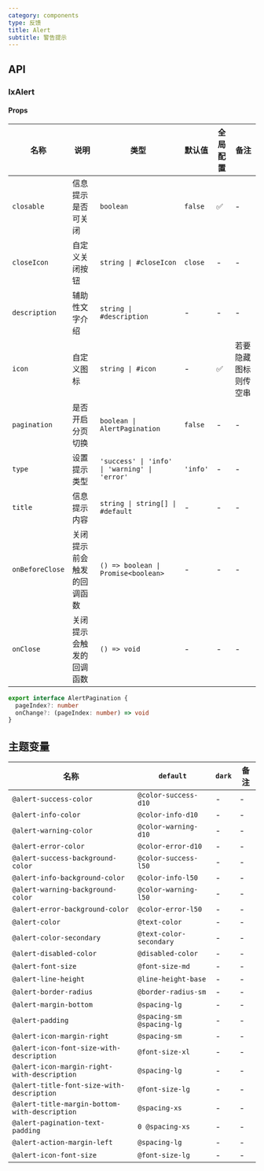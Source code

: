 ```yaml
---
category: components
type: 反馈
title: Alert
subtitle: 警告提示
---
```


## API

### IxAlert

#### Props

| 名称 | 说明 | 类型  | 默认值 | 全局配置 | 备注 |
| --- | --- | --- | --- | --- | --- |
| `closable` | 信息提示是否可关闭 | `boolean` | `false` | ✅ |- |
| `closeIcon` | 自定义关闭按钮 | `string \| #closeIcon` | `close` | - | - |
| `description` | 辅助性文字介绍 | `string \| #description` | - | - |- |
| `icon` | 自定义图标 | `string \| #icon` | - | ✅ | 若要隐藏图标则传空串 |
| `pagination` | 是否开启分页切换 | `boolean \| AlertPagination` | `false` | - | - |
| `type` | 设置提示类型 | `'success' \| 'info' \| 'warning' \| 'error'` | `'info'` | - |- |
| `title` | 信息提示内容 | `string \| string[] \| #default` | - | - |- |
| `onBeforeClose` | 关闭提示前会触发的回调函数 | `() => boolean \| Promise<boolean>` | - | - | - |
| `onClose` | 关闭提示会触发的回调函数 | `() => void` | - | - | - |

```ts
export interface AlertPagination {
  pageIndex?: number
  onChange?: (pageIndex: number) => void
}
```

<!--- insert less variable begin  --->
## 主题变量

| 名称 | `default` | `dark` | 备注 |
| --- | --- | --- | --- |
| `@alert-success-color` | `@color-success-d10` | - | - |
| `@alert-info-color` | `@color-info-d10` | - | - |
| `@alert-warning-color` | `@color-warning-d10` | - | - |
| `@alert-error-color` | `@color-error-d10` | - | - |
| `@alert-success-background-color` | `@color-success-l50` | - | - |
| `@alert-info-background-color` | `@color-info-l50` | - | - |
| `@alert-warning-background-color` | `@color-warning-l50` | - | - |
| `@alert-error-background-color` | `@color-error-l50` | - | - |
| `@alert-color` | `@text-color` | - | - |
| `@alert-color-secondary` | `@text-color-secondary` | - | - |
| `@alert-disabled-color` | `@disabled-color` | - | - |
| `@alert-font-size` | `@font-size-md` | - | - |
| `@alert-line-height` | `@line-height-base` | - | - |
| `@alert-border-radius` | `@border-radius-sm` | - | - |
| `@alert-margin-bottom` | `@spacing-lg` | - | - |
| `@alert-padding` | `@spacing-sm @spacing-lg` | - | - |
| `@alert-icon-margin-right` | `@spacing-sm` | - | - |
| `@alert-icon-font-size-with-description` | `@font-size-xl` | - | - |
| `@alert-icon-margin-right-with-description` | `@spacing-lg` | - | - |
| `@alert-title-font-size-with-description` | `@font-size-lg` | - | - |
| `@alert-title-margin-bottom-with-description` | `@spacing-xs` | - | - |
| `@alert-pagination-text-padding` | `0 @spacing-xs` | - | - |
| `@alert-action-margin-left` | `@spacing-lg` | - | - |
| `@alert-icon-font-size` | `@font-size-lg` | - | - |
<!--- insert less variable end  --->